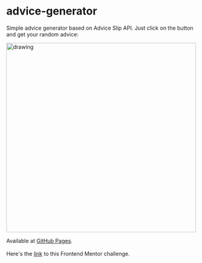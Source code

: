 # advice-generator

Simple advice generator based on Advice Slip API. Just click on the button and get your random advice:

<img src="https://user-images.githubusercontent.com/94777746/209069838-5889ad5b-c3cc-4989-9edf-17160d0313d4.png" alt="drawing" width="500"/>

Available at [GitHub Pages](https://seltaria.github.io/advice-generator/).
<br/><br/>
Here's the [link](https://www.frontendmentor.io/challenges/advice-generator-app-QdUG-13db) to this Frontend Mentor challenge.


